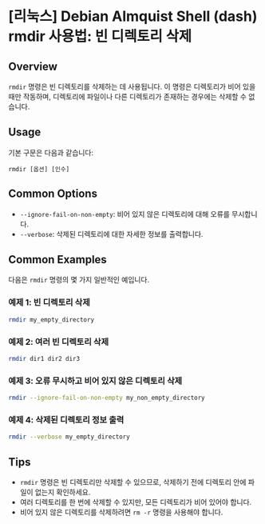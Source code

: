 # [리눅스] Debian Almquist Shell (dash) rmdir 사용법: 빈 디렉토리 삭제

## Overview
`rmdir` 명령은 빈 디렉토리를 삭제하는 데 사용됩니다. 이 명령은 디렉토리가 비어 있을 때만 작동하며, 디렉토리에 파일이나 다른 디렉토리가 존재하는 경우에는 삭제할 수 없습니다.

## Usage
기본 구문은 다음과 같습니다:
```
rmdir [옵션] [인수]
```

## Common Options
- `--ignore-fail-on-non-empty`: 비어 있지 않은 디렉토리에 대해 오류를 무시합니다.
- `--verbose`: 삭제된 디렉토리에 대한 자세한 정보를 출력합니다.

## Common Examples
다음은 `rmdir` 명령의 몇 가지 일반적인 예입니다.

### 예제 1: 빈 디렉토리 삭제
```bash
rmdir my_empty_directory
```

### 예제 2: 여러 빈 디렉토리 삭제
```bash
rmdir dir1 dir2 dir3
```

### 예제 3: 오류 무시하고 비어 있지 않은 디렉토리 삭제
```bash
rmdir --ignore-fail-on-non-empty my_non_empty_directory
```

### 예제 4: 삭제된 디렉토리 정보 출력
```bash
rmdir --verbose my_empty_directory
```

## Tips
- `rmdir` 명령은 빈 디렉토리만 삭제할 수 있으므로, 삭제하기 전에 디렉토리 안에 파일이 없는지 확인하세요.
- 여러 디렉토리를 한 번에 삭제할 수 있지만, 모든 디렉토리가 비어 있어야 합니다.
- 비어 있지 않은 디렉토리를 삭제하려면 `rm -r` 명령을 사용해야 합니다.